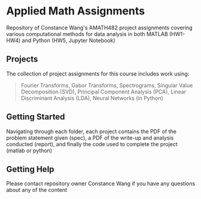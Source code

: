 # Applied Math Assignments
Repository of Constance Wang's AMATH482 project assignments covering various computational methods for data analysis in both MATLAB (HW1-HW4) and Python (HW5, Jupyter Notebook)

## Projects
The collection of project assignments for this course includes work using:
> Fourier Transforms,
> Gabor Transforms,
> Spectrograms,
> Singular Value Decomposition (SVD),
> Principal Component Analysis (PCA),
> Linear Discriminant Analysis (LDA),
> Neural Networks (in Python)

## Getting Started
Navigating through each folder, each project contains the PDF of the problem statement given (spec), a PDF of the write-up and analysis conducted (report), and finally the code used to complete the project (matlab or python)

## Getting Help
Please contact repository owner Constance Wang if you have any questions about any of the content
